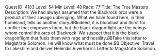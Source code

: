 Quest ID: 4183
Level: 54
Min Level: 48
Race: 77
Title: The True Masters
Description: We had always assumed that the Blackrock orcs were a product of their savage upbringing. What we have found here, in their homeland, tells us another story.$B$BIndeed, it is bloodlust and thirst for conflict that empowers them, but the black dragonflight are the beings whom control the orcs of Blackrock. We suspect that it is the black dragonflight that fuels them with rage and hostility.$B$BTake this letter to Magistrate Solomon. He will know what must be done.$B$B<Helendis hands you a sealed letter.>
Objective: Travel to Lakeshire and deliver Helendis Riverhorn's Letter to Magistrate Solomon. 
